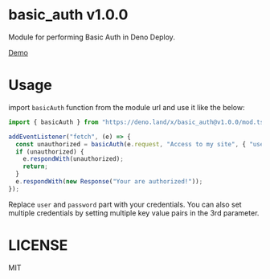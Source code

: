 # basic_auth v1.0.0

Module for performing Basic Auth in Deno Deploy.

[Demo](https://basic-auth-demo.deno.dev/)

# Usage

import `basicAuth` function from the module url and use it like the below:

```ts
import { basicAuth } from "https://deno.land/x/basic_auth@v1.0.0/mod.ts";

addEventListener("fetch", (e) => {
  const unauthorized = basicAuth(e.request, "Access to my site", { "user": "password" });
  if (unauthorized) {
    e.respondWith(unauthorized);
    return;
  }
  e.respondWith(new Response("Your are authorized!"));
});
```

Replace `user` and `password` part with your credentials. You can also set multiple credentials by setting multiple key value pairs in the 3rd parameter.

# LICENSE

MIT
